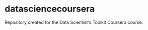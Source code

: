 datasciencecoursera
===================

Repository created for the Data Scientist's Toolkit Coursera course.
